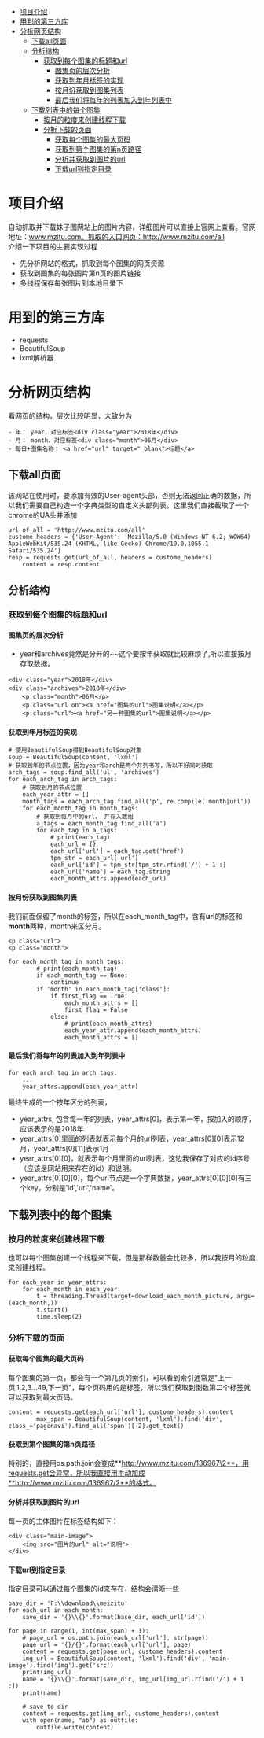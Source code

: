 <!-- TOC -->

- [项目介绍](#项目介绍)
- [用到的第三方库](#用到的第三方库)
- [分析网页结构](#分析网页结构)
    - [下载all页面](#下载all页面)
    - [分析结构](#分析结构)
        - [获取到每个图集的标题和url](#获取到每个图集的标题和url)
            - [图集页的层次分析](#图集页的层次分析)
            - [获取到年月标签的实现](#获取到年月标签的实现)
            - [按月份获取到图集列表](#按月份获取到图集列表)
            - [最后我们将每年的列表加入到年列表中](#最后我们将每年的列表加入到年列表中)
    - [下载列表中的每个图集](#下载列表中的每个图集)
        - [按月的粒度来创建线程下载](#按月的粒度来创建线程下载)
        - [分析下载的页面](#分析下载的页面)
            - [获取每个图集的最大页码](#获取每个图集的最大页码)
            - [获取到第个图集的第n页路径](#获取到第个图集的第n页路径)
            - [分析并获取到图片的url](#分析并获取到图片的url)
            - [下载url到指定目录](#下载url到指定目录)

<!-- /TOC -->

# 项目介绍
自动抓取并下载妹子图网站上的图片内容，详细图片可以直接上官网上查看。官网地址：www.mzitu.com。抓取的入口网页：http://www.mzitu.com/all    
介绍一下项目的主要实现过程：
- 先分析网站的格式，抓取到每个图集的网页资源
- 获取到图集的每张图片第n页的图片链接
- 多线程保存每张图片到本地目录下

# 用到的第三方库
- requests
- BeautifulSoup
- lxml解析器

# 分析网页结构
看网页的结构，层次比较明显，大致分为
```
- 年： year，对应标签<div class="year">2018年</div>
- 月： month，对应标签<div class="month">06月</div>
- 每日+图集名称： <a href="url" target="_blank">标题</a>
```

## 下载all页面
该网站在使用时，要添加有效的User-agent头部，否则无法返回正确的数据，所以我们需要自己构造一个字典类型的自定义头部列表。这里我们直接截取了一个chrome的UA头并添加
```
url_of_all = 'http://www.mzitu.com/all'
custome_headers = {'User-Agent': 'Mozilla/5.0 (Windows NT 6.2; WOW64) AppleWebKit/535.24 (KHTML, like Gecko) Chrome/19.0.1055.1 Safari/535.24'}
resp = requests.get(url_of_all, headers = custome_headers)
    content = resp.content
```

## 分析结构
### 获取到每个图集的标题和url
#### 图集页的层次分析
- year和archives竟然是分开的~~这个要按年获取就比较麻烦了,所以直接按月存取数据。
```
<div class="year">2018年</div>
<div class="archives">2018年</div>
    <p class="month">06月</p>
    <p class="url on"><a href="图集的url">图集说明</a></p>
    <p class="url"><a href="另一种图集的url">图集说明</a></p>
```

#### 获取到年月标签的实现
```
# 使用BeautifulSoup得到BeautifulSoup对象
soup = BeautifulSoup(content, 'lxml')
# 获取到年的节点位置，因为year和arch是两个并列书写，所以不好同时获取
arch_tags = soup.find_all('ul', 'archives')
for each_arch_tag in arch_tags:
    # 获取到月的节点位置
    each_year_attr = []
    month_tags = each_arch_tag.find_all('p', re.compile('month|url'))
    for each_month_tag in month_tags:
        # 获取到每月中的url， 并存入数组
        a_tags = each_month_tag.find_all('a')
        for each_tag in a_tags:
            # print(each_tag)
            each_url = {}
            each_url['url'] = each_tag.get('href')
            tpm_str = each_url['url']
            each_url['id'] = tpm_str[tpm_str.rfind('/') + 1 :]
            each_url['name'] = each_tag.string
            each_month_attrs.append(each_url)
```

#### 按月份获取到图集列表
我们前面保留了month的标签，所以在each_month_tag中，含有**url**的标签和**month**两种，month来区分月。
```
<p class="url">
<p class="month">
```
```
for each_month_tag in month_tags:
        # print(each_month_tag)
        if each_month_tag == None:
            continue
        if 'month' in each_month_tag['class']:
            if first_flag == True:
                each_month_attrs = []
                first_flag = False
            else:
                # print(each_month_attrs)
                each_year_attr.append(each_month_attrs)
                each_month_attrs = []
```

#### 最后我们将每年的列表加入到年列表中
```
for each_arch_tag in arch_tags:
    ...
    year_attrs.append(each_year_attr)
```
最终生成的一个按年区分的列表，
- year_attrs, 包含每一年的列表，year_attrs[0]，表示第一年，按加入的顺序，应该表示的是2018年
- year_attrs[0]里面的列表就表示每个月的url列表，year_attrs[0][0]表示12月，year_attrs[0][11]表示1月
- year_attrs[0][0]，就表示每个月里面的url列表，这边我保存了对应的id序号（应该是网站用来存在的id）和说明。
- year_attrs[0][0][0]，每个url节点是一个字典数据，year_attrs[0][0][0]有三个key，分别是'id','url','name'。


## 下载列表中的每个图集
### 按月的粒度来创建线程下载
也可以每个图集创建一个线程来下载，但是那样数量会比较多，所以我按月的粒度来创建线程。
```
for each_year in year_attrs:
    for each_month in each_year:
        t = threading.Thread(target=download_each_month_picture, args=(each_month,))
        t.start()
        time.sleep(2)
```

### 分析下载的页面
#### 获取每个图集的最大页码
每个图集的第一页，都会有一个第几页的索引，可以看到索引通常是"上一页,1,2,3...49,下一页"，每个页码用的是<span>标签，所以我们获取到倒数第二个<span>标签就可以获取到最大页码。
```
content = requests.get(each_url['url'], custome_headers).content
        max_span = BeautifulSoup(content, 'lxml').find('div', class_='pagenavi').find_all('span')[-2].get_text()
```
#### 获取到第个图集的第n页路径
特别的，直接用os.path.join会变成**http://www.mzitu.com/136967\2**，用requests.get会异常，所以我直接用手动加成**http://www.mzitu.com/136967/2**的格式。

#### 分析并获取到图片的url
每一页的主体图片在标签结构如下：
```
<div class="main-image">
    <img src="图片的url" alt="说明">
</div>    
```
#### 下载url到指定目录
指定目录可以通过每个图集的id来存在，结构会清晰一些
```
base_dir = 'F:\\download\\meizitu'
for each_url in each_month:
    save_dir = '{}\\{}'.format(base_dir, each_url['id'])
```
```
for page in range(1, int(max_span) + 1):
    # page_url = os.path.join(each_url['url'], str(page))
    page_url = '{}/{}'.format(each_url['url'], page)
    content = requests.get(page_url, custome_headers).content
    img_url = BeautifulSoup(content, 'lxml').find('div', 'main-image').find('img').get('src')
    print(img_url)
    name = '{}\\{}'.format(save_dir, img_url[img_url.rfind('/') + 1 :])
    print(name)

    # save to dir
    content = requests.get(img_url, custome_headers).content
    with open(name, "ab") as outfile:
        outfile.write(content)
```
